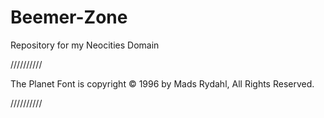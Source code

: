 # Beemer-Zone
Repository for my Neocities Domain

//////////

The Planet Font is copyright © 1996 by Mads Rydahl, All Rights 
Reserved.

//////////